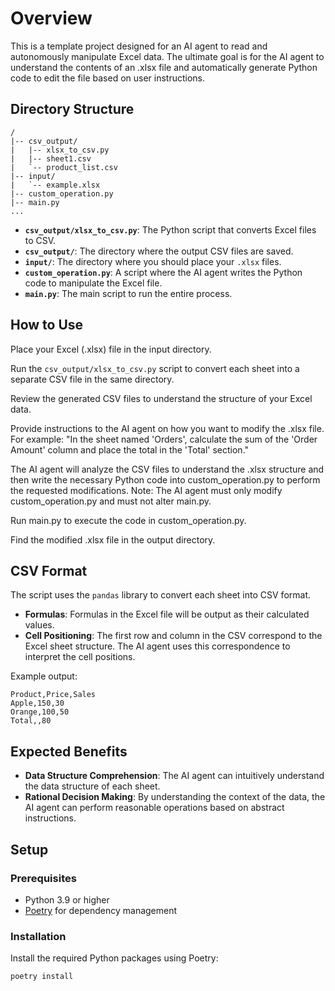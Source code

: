 # Overview

This is a template project designed for an AI agent to read and autonomously manipulate Excel data. The ultimate goal is for the AI agent to understand the contents of an .xlsx file and automatically generate Python code to edit the file based on user instructions.

## Directory Structure

```text
/
|-- csv_output/
|   |-- xlsx_to_csv.py
|   |-- sheet1.csv
|   `-- product_list.csv
|-- input/
|   `-- example.xlsx
|-- custom_operation.py
|-- main.py
...
```

- **`csv_output/xlsx_to_csv.py`**: The Python script that converts Excel files to CSV.
- **`csv_output/`**: The directory where the output CSV files are saved.
- **`input/`**: The directory where you should place your `.xlsx` files.
- **`custom_operation.py`**: A script where the AI agent writes the Python code to manipulate the Excel file.
- **`main.py`**: The main script to run the entire process.

## How to Use

Place your Excel (.xlsx) file in the input directory.

Run the `csv_output/xlsx_to_csv.py` script to convert each sheet into a separate CSV file in the same directory.

Review the generated CSV files to understand the structure of your Excel data.

Provide instructions to the AI agent on how you want to modify the .xlsx file. For example: "In the sheet named 'Orders', calculate the sum of the 'Order Amount' column and place the total in the 'Total' section."

The AI agent will analyze the CSV files to understand the .xlsx structure and then write the necessary Python code into custom_operation.py to perform the requested modifications. Note: The AI agent must only modify custom_operation.py and must not alter main.py.

Run main.py to execute the code in custom_operation.py.

Find the modified .xlsx file in the output directory.

## CSV Format

The script uses the `pandas` library to convert each sheet into CSV format.

- **Formulas**: Formulas in the Excel file will be output as their calculated values.
- **Cell Positioning**: The first row and column in the CSV correspond to the Excel sheet structure. The AI agent uses this correspondence to interpret the cell positions.

Example output:
```csv
Product,Price,Sales
Apple,150,30
Orange,100,50
Total,,80
```

## Expected Benefits

- **Data Structure Comprehension**: The AI agent can intuitively understand the data structure of each sheet.
- **Rational Decision Making**: By understanding the context of the data, the AI agent can perform reasonable operations based on abstract instructions.

## Setup

### Prerequisites

- Python 3.9 or higher
- [Poetry](https://python-poetry.org/) for dependency management

### Installation

Install the required Python packages using Poetry:
```bash
poetry install
```
